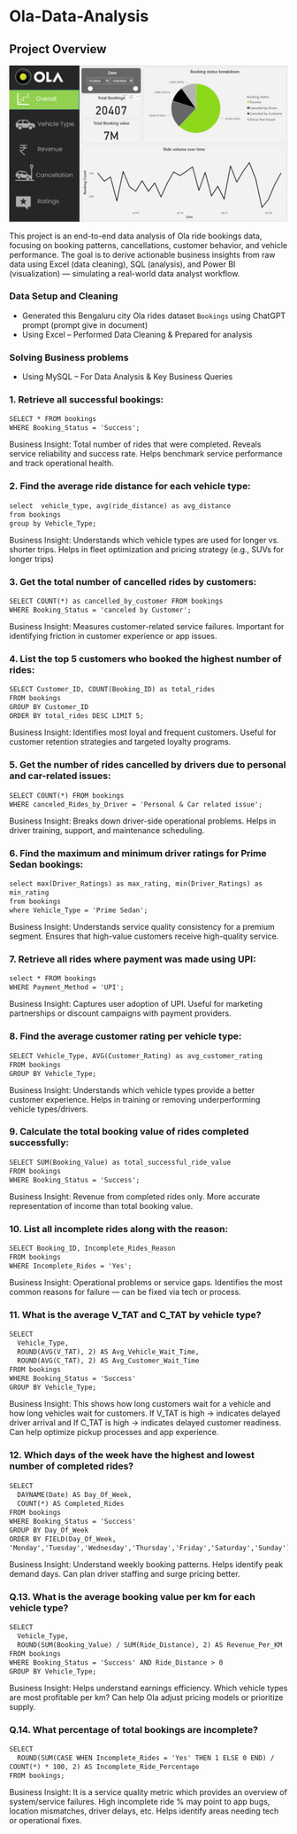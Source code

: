 # Ola-Data-Analysis

## Project Overview

![Project Pipeline](https://github.com/rohitgadhi99/Ola-Data-Analysis/blob/main/Page1%20Ola%20dashboard.png)

This project is an end-to-end data analysis of Ola ride bookings data, focusing on booking patterns, cancellations, customer behavior, and vehicle performance. The goal is to derive actionable business insights from raw data using Excel (data cleaning), SQL (analysis), and Power BI (visualization) — simulating a real-world data analyst workflow.

### Data Setup and Cleaning
   - Generated this Bengaluru city Ola rides dataset `Bookings` using ChatGPT prompt (prompt give in document)
   - Using Excel – Performed Data Cleaning & Prepared for analysis

### Solving Business problems
   - Using MySQL – For Data Analysis & Key Business Queries

### 1. Retrieve all successful bookings: 
```
SELECT * FROM bookings 
WHERE Booking_Status = 'Success';
```

Business Insight: Total number of rides that were completed. Reveals service reliability and success rate. Helps benchmark service performance and track operational health.

### 2. Find the average ride distance for each vehicle type:
```
select  vehicle_type, avg(ride_distance) as avg_distance
from bookings
group by Vehicle_Type;
```
Business Insight: Understands which vehicle types are used for longer vs. shorter trips. Helps in fleet optimization and pricing strategy (e.g., SUVs for longer trips)

### 3. Get the total number of cancelled rides by customers:
```
SELECT COUNT(*) as cancelled_by_customer FROM bookings
WHERE Booking_Status = 'canceled by Customer';
```
Business Insight: Measures customer-related service failures. Important for identifying friction in customer experience or app issues.

### 4. List the top 5 customers who booked the highest number of rides: 
```
SELECT Customer_ID, COUNT(Booking_ID) as total_rides
FROM bookings
GROUP BY Customer_ID
ORDER BY total_rides DESC LIMIT 5; 
```
Business Insight: Identifies most loyal and frequent customers. Useful for customer retention strategies and targeted loyalty programs.

### 5. Get the number of rides cancelled by drivers due to personal and car-related issues: 
```
SELECT COUNT(*) FROM bookings
WHERE canceled_Rides_by_Driver = 'Personal & Car related issue';
```
Business Insight: Breaks down driver-side operational problems. Helps in driver training, support, and maintenance scheduling.

### 6. Find the maximum and minimum driver ratings for Prime Sedan bookings:
```
select max(Driver_Ratings) as max_rating, min(Driver_Ratings) as min_rating 
from bookings
where Vehicle_Type = 'Prime Sedan';
```
Business Insight: Understands service quality consistency for a premium segment. Ensures that high-value customers receive high-quality service.

### 7. Retrieve all rides where payment was made using UPI: 
```
select * FROM bookings
WHERE Payment_Method = 'UPI';
```
Business Insight: Captures user adoption of UPI. Useful for marketing partnerships or discount campaigns with payment providers.


### 8. Find the average customer rating per vehicle type: 
```
SELECT Vehicle_Type, AVG(Customer_Rating) as avg_customer_rating
FROM bookings
GROUP BY Vehicle_Type;
```
Business Insight: Understands which vehicle types provide a better customer experience. Helps in training or removing underperforming vehicle types/drivers.

### 9. Calculate the total booking value of rides completed successfully: 
```
SELECT SUM(Booking_Value) as total_successful_ride_value
FROM bookings
WHERE Booking_Status = 'Success';
```
Business Insight: Revenue from completed rides only. More accurate representation of income than total booking value.

### 10. List all incomplete rides along with the reason: 
```
SELECT Booking_ID, Incomplete_Rides_Reason
FROM bookings
WHERE Incomplete_Rides = 'Yes';
```
Business Insight: Operational problems or service gaps. Identifies the most common reasons for failure — can be fixed via tech or process.

### 11. What is the average V_TAT and C_TAT by vehicle type?
```
SELECT 
  Vehicle_Type,
  ROUND(AVG(V_TAT), 2) AS Avg_Vehicle_Wait_Time,
  ROUND(AVG(C_TAT), 2) AS Avg_Customer_Wait_Time
FROM bookings
WHERE Booking_Status = 'Success'
GROUP BY Vehicle_Type;
```
Business Insight: This shows how long customers wait for a vehicle and how long vehicles wait for customers. If V_TAT is high → indicates delayed driver arrival and
If C_TAT is high → indicates delayed customer readiness. Can help optimize pickup processes and app experience.

### 12. Which days of the week have the highest and lowest number of completed rides?
```
SELECT 
  DAYNAME(Date) AS Day_Of_Week,
  COUNT(*) AS Completed_Rides
FROM bookings
WHERE Booking_Status = 'Success'
GROUP BY Day_Of_Week
ORDER BY FIELD(Day_Of_Week, 'Monday','Tuesday','Wednesday','Thursday','Friday','Saturday','Sunday');
```
Business Insight: Understand weekly booking patterns. Helps identify peak demand days. Can plan driver staffing and surge pricing better.

### Q.13. What is the average booking value per km for each vehicle type?
```
SELECT 
  Vehicle_Type,
  ROUND(SUM(Booking_Value) / SUM(Ride_Distance), 2) AS Revenue_Per_KM
FROM bookings
WHERE Booking_Status = 'Success' AND Ride_Distance > 0
GROUP BY Vehicle_Type;
```
Business Insight: Helps understand earnings efficiency. Which vehicle types are most profitable per km? Can help Ola adjust pricing models or prioritize supply.

### Q.14. What percentage of total bookings are incomplete?
```
SELECT 
  ROUND(SUM(CASE WHEN Incomplete_Rides = 'Yes' THEN 1 ELSE 0 END) / COUNT(*) * 100, 2) AS Incomplete_Ride_Percentage
FROM bookings;
```
Business Insight: It is a service quality metric which provides an overview of system/service failures. High incomplete ride % may point to app bugs, location mismatches, driver delays, etc. Helps identify areas needing tech or operational fixes.



